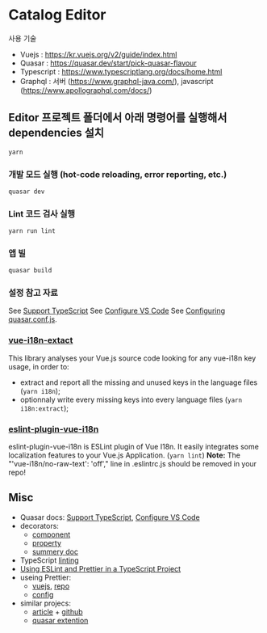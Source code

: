 # Catalog Editor
사용 기술
* Vuejs : https://kr.vuejs.org/v2/guide/index.html
* Quasar : https://quasar.dev/start/pick-quasar-flavour
* Typescript : https://www.typescriptlang.org/docs/home.html
* Graphql : 서버 (https://www.graphql-java.com/), javascript (https://www.apollographql.com/docs/)


## Editor 프로젝트 폴더에서 아래 명령어를 실행해서 dependencies 설치
```bash
yarn
```

### 개발 모드 실행 (hot-code reloading, error reporting, etc.)
```bash
quasar dev
```

### Lint 코드 검사 실행
```bash
yarn run lint
```

### 앱 빌
```bash
quasar build
```

### 설정 참고 자료
See [Support TypeScript](https://quasar.dev/quasar-cli/cli-documentation/supporting-ts)
See [Configure VS Code](https://quasar.dev/start/vs-code-configuration)
See [Configuring quasar.conf.js](https://quasar.dev/quasar-cli/quasar-conf-js).

### [vue-i18n-extact](https://pixari.github.io/vue-i18n-extract/how-to-use.html#getting-started)
This library analyses your Vue.js source code looking for any vue-i18n key usage, in order to:
- extract and report all the missing and unused keys in the language files (`yarn i18n`);
- optionnaly write every missing keys into every language files (`yarn i18n:extract`);

### [eslint-plugin-vue-i18n](https://eslint-plugin-vue-i18n.intlify.dev/started.html)
eslint-plugin-vue-i18n is ESLint plugin of Vue I18n. It easily integrates some localization features to your Vue.js Application. (`yarn lint`)
**Note:** The "'vue-i18n/no-raw-text': 'off'," line in .eslintrc.js should be removed in your repo!


## Misc
- Quasar docs: [Support TypeScript](https://quasar.dev/quasar-cli/cli-documentation/supporting-ts#Installation-of-TypeScript-Support), [Configure VS Code](https://quasar.dev/start/vs-code-configuration#Recommended-additional-VS-Code-extensions-and-settings-updates)
- decorators:
  - [component](https://class-component.vuejs.org/)
  - [property](https://github.com/kaorun343/vue-property-decorator)
  - [summery doc](https://blog.logrocket.com/how-to-write-a-vue-js-app-completely-in-typescript/)
- TypeScript [linting](https://github.com/typescript-eslint/typescript-eslint/blob/master/docs/getting-started/linting/README.md)
- [Using ESLint and Prettier in a TypeScript Project](https://www.robertcooper.me/using-eslint-and-prettier-in-a-typescript-project)
- useing Prettier:
  - [vuejs](https://github.com/vuejs/eslint-config-typescript), [repo](https://github.com/vuejs/eslint-config-prettier)
  - [config](https://prettier.io/docs/en/configuration.html)
- similar projecs:
  - [article](https://dev.to/xkonti/creating-quasar-framework-project-with-typescript-support-51ge) + [github](https://github.com/Xkonti/quasar-clean-typescript)
  - [quasar extention](https://github.com/quasarframework/app-extension-typescript)
